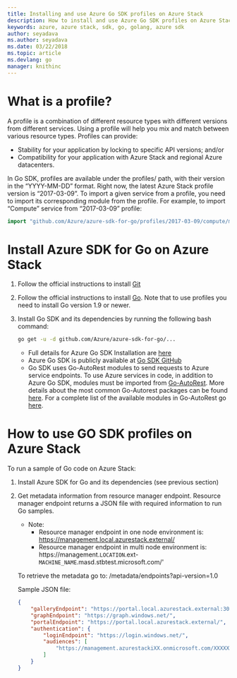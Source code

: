 ```yaml
---
title: Installing and use Azure Go SDK profiles on Azure Stack
description: How to install and use Azure Go SDK profiles on Azure Stack environment.
keywords: azure, azure stack, sdk, go, golang, azure sdk
author: seyadava
ms.author: seyadava
ms.date: 03/22/2018
ms.topic: article
ms.devlang: go
manager: knithinc
---
```


# What is a profile?
A profile is a combination of different resource types with different versions from different services. Using a profile will help you mix and match between various resource types. Profiles can provide:

* Stability for your application by locking to specific API versions; and/or
* Compatibility for your application with Azure Stack and regional Azure datacenters.

In Go SDK, profiles are available under the profiles/ path, with their version in the “YYYY-MM-DD” format. Right now, the latest Azure Stack profile version is “2017-03-09”. To import a given service from a profile, you need to import its corresponding module from the profile. For example, to import “Compute” service from “2017-03-09” profile:

```go
import "github.com/Azure/azure-sdk-for-go/profiles/2017-03-09/compute/mgmt/compute"
```

# Install Azure SDK for Go on Azure Stack
1. Follow the official instructions to install [Git](https://git-scm.com/book/en/v2/Getting-Started-Installing-Git)
2. Follow the official instructions to install [Go](https://golang.org/dl/). Note that to use profiles you need to install Go version 1.9 or newer.
3. Install Go SDK and its dependencies by running the following bash command:

    ```bash
    go get -u -d github.com/Azure/azure-sdk-for-go/...
    ```
    * Full details for Azure Go SDK Installation are [here](https://docs.microsoft.com/en-us/go/azure/azure-sdk-go-install#get-the-azure-sdk-for-go)
    * Azure Go SDK is publicly available at [Go SDK GitHub](https://github.com/Azure/azure-sdk-for-go)
    * Go SDK uses Go-AutoRest modules to send requests to Azure service endpoints. To use Azure services in code, in addition to Azure Go SDK, modules must be imported from [Go-AutoRest](https://github.com/Azure/go-autorest). More details about the most common Go-Autorest packages can be found [here](https://docs.microsoft.com/en-us/go/azure/azure-sdk-go-install#including-the-azure-sdk-for-go-in-your-project). For a complete list of the available modules in Go-AutoRest go [here](https://godoc.org/github.com/Azure/go-autorest).

# How to use GO SDK profiles on Azure Stack
To run a sample of Go code on Azure Stack:

1. Install Azure SDK for Go and its dependencies (see previous section)
2. Get metadata information from resource manager endpoint. Resource manager endpoint returns a JSON file with required information to run Go samples.
    * Note:
        * Resource manager endpoint in one node environment is: https://management.local.azurestack.external/
        * Resource manager endpoint in multi node environment is: https://management.`LOCATION`.ext-`MACHINE_NAME`.masd.stbtest.microsoft.com/'

    To retrieve the metadata go to: <ResourceManagerUrl>/metadata/endpoints?api-version=1.0

    Sample JSON file: 

    ```json
    {
        "galleryEndpoint": "https://portal.local.azurestack.external:30015/",
        "graphEndpoint": "https://graph.windows.net/",
        "portalEndpoint": "https://portal.local.azurestack.external/",
        "authentication": {
            "loginEndpoint": "https://login.windows.net/",
            "audiences": [
                "https://management.azurestackiXX.onmicrosoft.com/XXXXXXXX-XXXX-XXXX-XXXX-XXXXXXXXXXXX"
            ]
        }
    }
    ```

